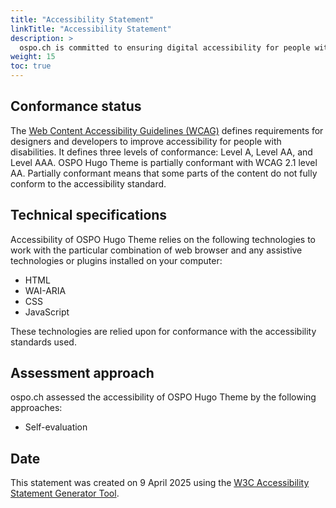 ```yaml
---
title: "Accessibility Statement"
linkTitle: "Accessibility Statement"
description: >
  ospo.ch is committed to ensuring digital accessibility for people with disabilities. We are continually improving the user experience for everyone, and applying the relevant accessibility standards.
weight: 15
toc: true
---
```


## Conformance status

The [Web Content Accessibility Guidelines (WCAG)](https://www.w3.org/WAI/standards-guidelines/wcag/) defines requirements for designers and developers to improve accessibility for people with disabilities. It defines three levels of conformance: Level A, Level AA, and Level AAA. OSPO Hugo Theme is partially conformant with WCAG 2.1 level AA. Partially conformant means that some parts of the content do not fully conform to the accessibility standard.

## Technical specifications

Accessibility of OSPO Hugo Theme relies on the following technologies to work with the particular combination of web browser and any assistive technologies or plugins installed on your computer:

- HTML
- WAI-ARIA
- CSS
- JavaScript

These technologies are relied upon for conformance with the accessibility standards used.

## Assessment approach

ospo.ch assessed the accessibility of OSPO Hugo Theme by the following approaches:

- Self-evaluation

## Date

This statement was created on 9 April 2025 using the [W3C Accessibility Statement Generator Tool](https://www.w3.org/WAI/planning/statements/).
